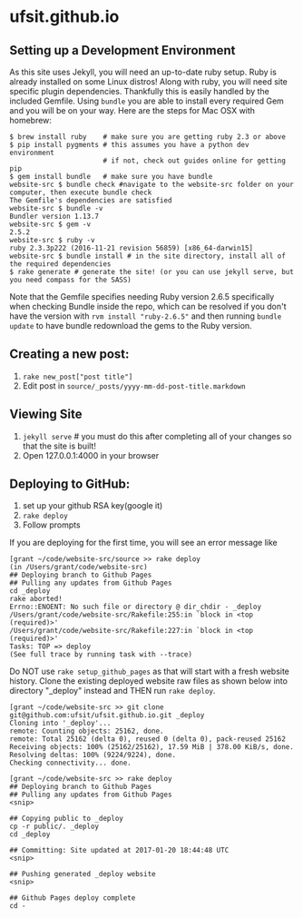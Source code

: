 ufsit.github.io
=================

## Setting up a Development Environment
As this site uses Jekyll, you will need an up-to-date ruby setup. Ruby is already installed on some Linux distros! Along with ruby, you will need site specific plugin dependencies. Thankfully this is easily handled by the included Gemfile. Using `bundle` you are able to install every required Gem and you will be on your way. Here are the steps for Mac OSX with homebrew:

```
$ brew install ruby    # make sure you are getting ruby 2.3 or above
$ pip install pygments # this assumes you have a python dev environment
                       # if not, check out guides online for getting pip
$ gem install bundle   # make sure you have bundle
website-src $ bundle check #navigate to the website-src folder on your computer, then execute bundle check
The Gemfile's dependencies are satisfied
website-src $ bundle -v
Bundler version 1.13.7
website-src $ gem -v
2.5.2
website-src $ ruby -v
ruby 2.3.3p222 (2016-11-21 revision 56859) [x86_64-darwin15]
website-src $ bundle install # in the site directory, install all of the required dependencies
$ rake generate # generate the site! (or you can use jekyll serve, but you need compass for the SASS)
```
Note that the Gemfile specifies needing Ruby version 2.6.5 specifically when checking Bundle inside the repo, which can be resolved if you don't have the version with `rvm install "ruby-2.6.5"` and then running `bundle update` to have bundle redownload the gems to the Ruby version.
## Creating a new post:

1. `rake new_post["post title"]`
2. Edit post in `source/_posts/yyyy-mm-dd-post-title.markdown`

## Viewing Site

1. `jekyll serve` # you must do this after completing all of your changes so that the site is built!
2. Open 127.0.0.1:4000 in your browser

## Deploying to GitHub:
1. set up your github RSA key(google it)
2. `rake deploy`
3. Follow prompts

If you are deploying for the first time, you will see an error message like
```
[grant ~/code/website-src/source >> rake deploy
(in /Users/grant/code/website-src)
## Deploying branch to Github Pages
## Pulling any updates from Github Pages
cd _deploy
rake aborted!
Errno::ENOENT: No such file or directory @ dir_chdir - _deploy
/Users/grant/code/website-src/Rakefile:255:in `block in <top (required)>'
/Users/grant/code/website-src/Rakefile:227:in `block in <top (required)>'
Tasks: TOP => deploy
(See full trace by running task with --trace)
```
Do NOT use `rake setup_github_pages` as that will start with a fresh website history. Clone the existing deployed website raw files as shown below into directory "\_deploy" instead and THEN run `rake deploy`.
```
[grant ~/code/website-src >> git clone git@github.com:ufsit/ufsit.github.io.git _deploy
Cloning into '_deploy'...
remote: Counting objects: 25162, done.
remote: Total 25162 (delta 0), reused 0 (delta 0), pack-reused 25162
Receiving objects: 100% (25162/25162), 17.59 MiB | 378.00 KiB/s, done.
Resolving deltas: 100% (9224/9224), done.
Checking connectivity... done.

[grant ~/code/website-src >> rake deploy
## Deploying branch to Github Pages
## Pulling any updates from Github Pages
<snip>

## Copying public to _deploy
cp -r public/. _deploy
cd _deploy

## Committing: Site updated at 2017-01-20 18:44:48 UTC
<snip>

## Pushing generated _deploy website
<snip>

## Github Pages deploy complete
cd -
```
